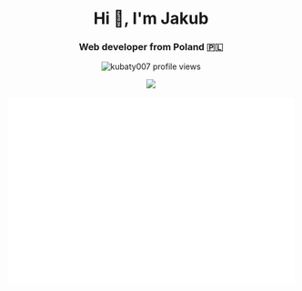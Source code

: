 <h1 align="center">Hi 👋, I'm Jakub</h1>
<h3 align="center">Web developer from Poland &#127477;&#127473;</h3>

<p align="center">
  <img src="https://komarev.com/ghpvc/?username=kubaty007&color=brightgreen" alt="kubaty007 profile views"/>
</p>

<p align="center">
  <img src="https://skillicons.dev/icons?i=php,symfony,js,ts,jest,sass,git,phpstorm,postman,githubactions" />
</p>


<p align="center">
  <img alt="activity calendar" src="https://github.com/kubaty007/kubaty007/blob/master/metrics.plugin.isocalendar.fullyear.svg">
</p>
